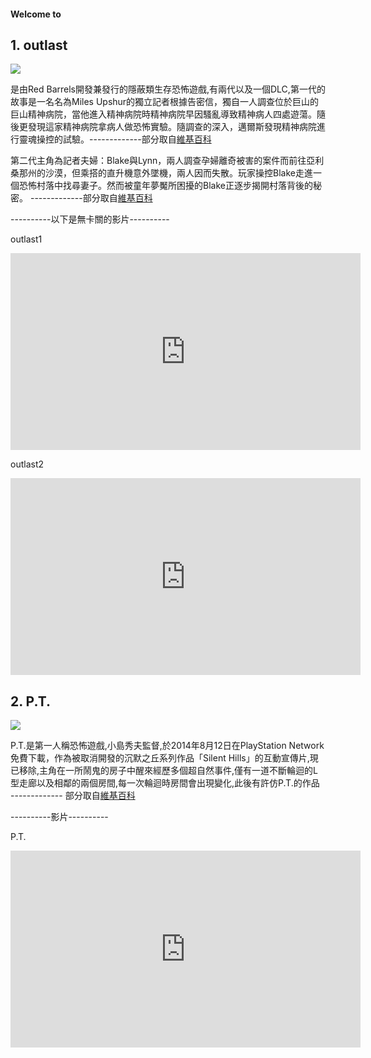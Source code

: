 <h4> Welcome to </h4>


<h2>1. outlast</h2>
<p><img src="https://upload.wikimedia.org/wikipedia/en/1/1b/Outlast2.png" /></p>
<p>是由Red Barrels開發兼發行的隱蔽類生存恐怖遊戲,有兩代以及一個DLC,第一代的故事是一名名為Miles Upshur的獨立記者根據告密信，獨自一人調查位於巨山的巨山精神病院，當他進入精神病院時精神病院早因騷亂導致精神病人四處遊蕩。隨後更發現這家精神病院拿病人做恐怖實驗。隨調查的深入，邁爾斯發現精神病院進行靈魂操控的試驗。-------------部分取自<a href="https://zh.wikipedia.org/wiki/%E7%B5%95%E5%91%BD%E7%B2%BE%E7%A5%9E%E7%97%85%E9%99%A2">維基百科</a>
  
  第二代主角為記者夫婦：Blake與Lynn，兩人調查孕婦離奇被害的案件而前往亞利桑那州的沙漠，但乘搭的直升機意外墜機，兩人因而失散。玩家操控Blake走進一個恐怖村落中找尋妻子。然而被童年夢魘所困擾的Blake正逐步揭開村落背後的秘密。
  -------------部分取自<a href="https://zh.wikipedia.org/wiki/%E7%B5%95%E5%91%BD%E7%B2%BE%E7%A5%9E%E7%97%85%E9%99%A22">維基百科</a></p>
  <p>----------以下是無卡關的影片----------</p>
  <p>outlast1</p>
  <iframe width="560" height="315" src="https://www.youtube.com/embed/fZgwz3pNQSY" frameborder="0" allow="accelerometer; autoplay; encrypted-media; gyroscope; picture-in-picture" allowfullscreen></iframe>
  <p>outlast2</p>
  <iframe width="560" height="315" src="https://www.youtube.com/embed/JJQwvnwho_w" frameborder="0" allow="accelerometer; autoplay; encrypted-media; gyroscope; picture-in-picture" allowfullscreen></iframe>
  <h2>2. P.T.</h2>
  <p><img src="https://www.upmedia.mg/upload/ck/ptdemo2.jpg" /></p>
  <p>P.T.是第一人稱恐怖遊戲,小島秀夫監督,於2014年8月12日在PlayStation Network免費下載，作為被取消開發的沉默之丘系列作品「Silent Hills」的互動宣傳片,現已移除,主角在一所鬧鬼的房子中醒來經歷多個超自然事件,僅有一道不斷輪迴的L型走廊以及相鄰的兩個房間,每一次輪迴時房間會出現變化,此後有許仿P.T.的作品 -------------
  部分取自<a href="https://zh.wikipedia.org/wiki/P.T.">維基百科</a></p>
  
 <p>----------影片----------</p>
<p>P.T.</p>
<iframe width="560" height="315" src="https://www.youtube.com/embed/01zB_T91aTE" frameborder="0" allow="accelerometer; autoplay; encrypted-media; gyroscope; picture-in-picture" allowfullscreen></iframe>

